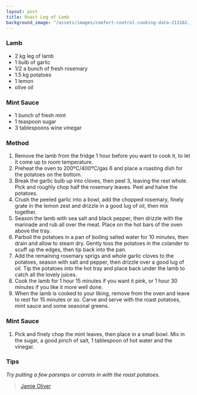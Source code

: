 ```yaml
---
layout: post
title: Roast Leg of Lamb
background_image: "/assets/images/comfort-control-cooking-data-213162.jpg"
---
```



### Lamb
- 2 kg leg of lamb
- 1 bulb of garlic
- 1/2 a bunch of fresh rosemary
- 1.5 kg potatoes
- 1 lemon
- olive oil
### Mint Sauce
- 1 bunch of fresh mint
- 1 teaspoon sugar
- 3 tablespoons wine vinegar

### Method
1. Remove the lamb from the fridge 1 hour before you want to cook it, to let it come up to room temperature.
2. Preheat the oven to 200ºC/400ºC/gas 6 and place a roasting dish for the potatoes on the bottom.
3. Break the garlic bulb up into cloves, then peel 3, leaving the rest whole. Pick and roughly chop half the rosemary leaves. Peel and halve the potatoes.
4. Crush the peeled garlic into a bowl, add the chopped rosemary, finely grate in the lemon zest and drizzle in a good lug of oil, then mix together.
5. Season the lamb with sea salt and black pepper, then drizzle with the marinade and rub all over the meat. Place on the hot bars of the oven above the tray.
6. Parboil the potatoes in a pan of boiling salted water for 10 minutes, then drain and allow to steam dry. Gently toss the potatoes in the colander to scuff up the edges, then tip back into the pan.
7. Add the remaining rosemary sprigs and whole garlic cloves to the potatoes, season with salt and pepper, then drizzle over a good lug of oil. Tip the potatoes into the hot tray and place back under the lamb to catch all the lovely juices.
8. Cook the lamb for 1 hour 15 minutes if you want it pink, or 1 hour 30 minutes if you like it more well done.
9. When the lamb is cooked to your liking, remove from the oven and leave to rest for 15 minutes or so. Carve and serve with the roast potatoes, mint sauce and some seasonal greens.

### Mint Sauce
1. Pick and finely chop the mint leaves, then place in a small bowl. Mix in the sugar, a good pinch of salt, 1 tablespoon of hot water and the vinegar.

### Tips
*Try putting a few parsnips or carrots in with the roast potatoes.*

> [Jamie Oliver](https://www.jamieoliver.com/videos/italian-roast-leg-of-lamb-jamie-oliver/)

